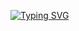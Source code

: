 
<a href="https://git.io/typing-svg"><img src="https://readme-typing-svg.demolab.com?font=Fira+Code&pause=1000&color=F798EB&background=FFFEFF00&center=true&width=435&lines=Haro!+I'm+Ana+Leonor+Amaral+;aka+rosepenguin;%23%23+%F0%9F%91%A9%E2%80%8D%F0%9F%92%BB+About+Me++I'm+Leonor+%E2%80%94+a+curious+mind+diving+into+tech%2C+especially+**cybersecurity**.+++Still+at+the+beginning+of+the+journey%2C+but+hungry+to+learn+and+eager+to+break+(ethical)+stuff.+%F0%9F%98%8E++---++%23%23+%F0%9F%9A%80+What+I'm+Aiming+For++-+Remote+work+where+I+can+use+my+brain+more+than+my+legs+%F0%9F%A7%A0+++-+Help+make+the+digital+world+a+little+safer+%F0%9F%94%90+++-+Prove+that+a+disability+doesn't+define+limits+%E2%80%94+I+do.++---++%23%23+%F0%9F%8E%AE+When+I'm+not+studying+or+debugging+life...++-+I+play+**League+of+Legends**+(cheaper+than+therapy+%F0%9F%92%80)+++-+I+paint+stuff+%E2%80%94+like%2C+actual+art%2C+not+just+walls+%F0%9F%8E%A8+++-+I+read+books+to+escape+reality+%F0%9F%93%9A+++-+And+sometimes+I+fight+with+code+until+it+listens+(or+I+cry)+%F0%9F%A4%96++---++%3E+_%22Doesn't+matter+how+slow+you+go+%E2%80%94+just+don't+stop.%22_++++%F0%9F%93%AB+Feel+free+to+reach+out+or+collaborate!" alt="Typing SVG" /></a>
<!--
**rosepenguin-code/rosepenguin-code** is a ✨ _special_ ✨ repository because its `README.md` (this file) appears on your GitHub profile.

Here are some ideas to get you started:

- 🔭 I’m currently working on ...
- 🌱 I’m currently learning ...
- 👯 I’m looking to collaborate on ...
- 🤔 I’m looking for help with ...
- 💬 Ask me about ...
- 📫 How to reach me: ...
- 😄 Pronouns: ...
- ⚡ Fun fact: ...
-->
